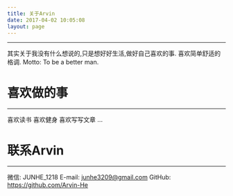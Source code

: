 ```yaml
---
title: 关于Arvin
date: 2017-04-02 10:05:08
layout: page
---
```

---
其实关于我没有什么想说的,只是想好好生活,做好自己喜欢的事.
喜欢简单舒适的格调.
Motto: To be a better man.

# 喜欢做的事
---
喜欢读书
喜欢健身
喜欢写写文章
...

# 联系Arvin
---
微信: JUNHE_1218
E-mail: junhe3209@gmail.com
GitHub: https://github.com/Arvin-He
